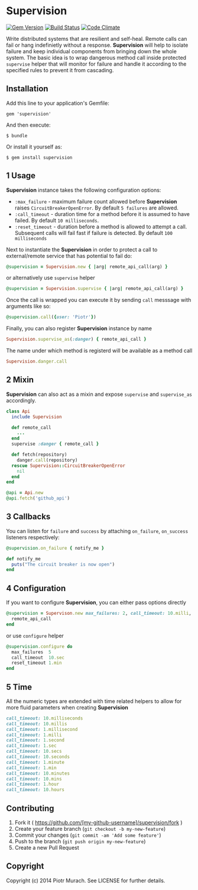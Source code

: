 # Supervision
[![Gem Version](https://badge.fury.io/rb/supervision.png)][gem]
[![Build Status](https://secure.travis-ci.org/peter-murach/supervision.png?branch=master)][travis]
[![Code Climate](https://codeclimate.com/github/peter-murach/supervision.png)][codeclimate]

[gem]: http://badge.fury.io/rb/supervision
[travis]: http://travis-ci.org/peter-murach/supervision
[codeclimate]: https://codeclimate.com/github/peter-murach/supervision

Write distributed systems that are resilient and self-heal. Remote calls can fail or hang indefinietly without a response.
**Supervision** will help to isolate failure and keep individual components from bringing down the whole system.
The basic idea is to wrap dangerous method call inside protected `supervise` helper that will monitor for failure and
handle it according to the specified rules to prevent it from cascading.

## Installation

Add this line to your application's Gemfile:

    gem 'supervision'

And then execute:

    $ bundle

Or install it yourself as:

    $ gem install supervision

## 1 Usage

**Supervision** instance takes the following configuration options:

* `:max_failure` - maximum failure count allowed before **Supervision** raises `CircuitBreakerOpenError`. By default `5 failures` are allowed.
* `:call_timeout` -  duration time for a method before it is assumed to have failed. By default `10 milliseconds`.
* `:reset_timeout` - duration before a method is allowed to attempt a call. Subsequent calls will fail fast if failure is detected. By default `100 milliseconds`

Next to instantiate the **Supervision** in order to protect a call to external/remote service that has potential to fail do:

```ruby
@supervision = Supervision.new { |arg| remote_api_call(arg) }
```

or alternatively use `supervise` helper

```ruby
@supervision = Supervision.supervise { |arg| remote_api_call(arg) }
```

Once the call is wrapped you can execute it by sending `call` messsage with arguments like so:

```ruby
@supervision.call({user: 'Piotr'})
```

Finally, you can also register **Supervision** instance by name

```ruby
Supervision.supervise_as(:danger) { remote_api_call }
```

The name under which method is registerd will be available as a method call

```ruby
Supervision.danger.call
```

## 2 Mixin

**Supervision** can also act as a mixin and expose `supervise` and `supervise_as` accordingly.

```ruby
class Api
  include Supervision

  def remote_call
    ...
  end
  supervise :danger { remote_call }

  def fetch(repository)
    danger.call(repository)
  rescue Supervision::CircuitBreakerOpenError
    nil
  end
end

@api = Api.new
@api.fetch('github_api')
```

## 3 Callbacks

You can listen for `failure` and `success` by attaching `on_failure`, `on_success` listeners respectively:

```ruby
@supervision.on_failure { notify_me }

def notify_me
  puts("The circuit breaker is now open")
end
```

## 4 Configuration

If you want to configure **Supervision**, you can either pass options directly

```ruby
@supervision = Supervison.new max_failures: 2, call_timeout: 10.milli, reset_timeout: 0.1.sec do
  remote_api_call
end
```

or use `configure` helper

```ruby
@supervision.configure do
  max_failures  5
  call_timeout  10.sec
  reset_timeout 1.min
end
```

## 5 Time

All the numeric types are extended with time related helpers to allow for more fluid parameters when creating **Supervision**

```ruby
call_timeout: 10.milliseconds
call_timeout: 10.millis
call_timeout: 1.millisecond
call_timeout: 1.milli
call_timeout: 1.second
call_timeout: 1.sec
call_timeout: 10.secs
call_timeout: 10.seconds
call_timeout: 1.minute
call_timeout: 1.min
call_timeout: 10.minutes
call_timeout: 10.mins
call_timeout: 1.hour
call_timeout: 10.hours
```

## Contributing

1. Fork it ( https://github.com/[my-github-username]/supervision/fork )
2. Create your feature branch (`git checkout -b my-new-feature`)
3. Commit your changes (`git commit -am 'Add some feature'`)
4. Push to the branch (`git push origin my-new-feature`)
5. Create a new Pull Request

## Copyright

Copyright (c) 2014 Piotr Murach. See LICENSE for further details.

